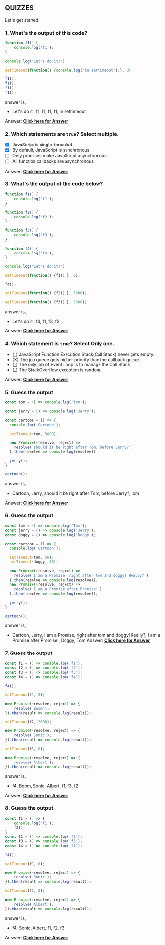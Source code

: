 
## QUIZZES
Let's get started.

### 1. What's the output of this code?

```js
function f1() {
    console.log('f1');
}

console.log("Let's do it!");

setTimeout(function() {console.log('in settimeout');}, 0);

f1();
f1();
f1();
f1();
```
answer is,
- Let's do it!, f1, f1, f1, f1, in settimeout

Answer: **[Click here for Answer](https://github.com/atapas/promise-interview-ready/blob/main/src/tasks/answers.md#1-whats-the-output-of-this-code)**

### 2. Which statements are `true`? Select multiple.
- [x] JavaScript is single-threaded
- [x] By default, JavaScript is synchronous
- [ ] Only promises make JavaScript asynchronous
- [ ] All function callbacks are asynchronous

Answer: **[Click here for Answer](https://github.com/atapas/promise-interview-ready/blob/main/src/tasks/answers.md#2-which-statements-are-true-select-multiple)**
 
### 3. What's the output of the code below?

```js
function f1() {
    console.log('f1');
}

function f2() {
    console.log('f2');
}

function f3() {
    console.log('f3');
}

function f4() {
    console.log('f4');
}

console.log("Let's do it!");

setTimeout(function() {f1();}, 0);

f4();

setTimeout(function() {f2();}, 5000);

setTimeout(function() {f3();}, 3000);
```
answer is,
- Let's do it!, f4, f1, f3, f2

Answer: **[Click here for Answer](https://github.com/atapas/promise-interview-ready/blob/main/src/tasks/answers.md#3-whats-the-output-of-the-code-below)**


### 4. Which statement is `true`? Select Only one.
- (_) JavaScript Function Execution Stack(Call Stack) never gets empty.
- (X) The job queue gets higher priority than the callback queue.
- (_) The only job of Event Loop is to manage the Call Stack
- (_) The StackOverflow exception is random.

Answer: **[Click here for Answer](https://github.com/atapas/promise-interview-ready/blob/main/src/tasks/answers.md#4-which-statement-is-true-select-only-one)**

### 5. Guess the output

```js
const tom = () => console.log('Tom');

const jerry = () => console.log('Jerry');

const cartoon = () => {
  console.log('Cartoon');

  setTimeout(tom, 5000);

  new Promise((resolve, reject) =>
    resolve('should it be right after Tom, before Jerry?')
  ).then(resolve => console.log(resolve))

  jerry();
}

cartoon();
```
answer is,
- Cartoon, Jerry, should it be right after Tom, before Jerry?, tom

Answer: **[Click here for Answer](https://github.com/atapas/promise-interview-ready/blob/main/src/tasks/answers.md#5-guess-the-output)**

### 6. Guess the output

```js
const tom = () => console.log('Tom');
const jerry = () => console.log('Jerry');
const doggy = () => console.log('Doggy');

const cartoon = () => {
  console.log('Cartoon');

  setTimeout(tom, 50);
  setTimeout(doggy, 30);

  new Promise((resolve, reject) =>
    resolve('I am a Promise, right after tom and doggy! Really?')
  ).then(resolve => console.log(resolve));
  new Promise((resolve, reject) =>
    resolve('I am a Promise after Promise!')
  ).then(resolve => console.log(resolve));

  jerry();
}

cartoon();
```
answer is,
- Cartoon, Jerry, I am a Promise, right after tom and doggy! Really?, I am a Promise after Promise!, Doggy, Tom
Answer: **[Click here for Answer](https://github.com/atapas/promise-interview-ready/blob/main/src/tasks/answers.md#6-guess-the-output)**


### 7. Guess the output

```js
const f1 = () => console.log('f1');
const f2 = () => console.log('f2');
const f3 = () => console.log('f3');
const f4 = () => console.log('f4');

f4();

setTimeout(f1, 0);

new Promise((resolve, reject) => {
    resolve('Boom');
}).then(result => console.log(result));

setTimeout(f2, 2000);

new Promise((resolve, reject) => {
    resolve('Sonic');
}).then(result => console.log(result));

setTimeout(f3, 0);

new Promise((resolve, reject) => {
    resolve('Albert');
}).then(result => console.log(result));
```
answer is,
- f4, Boom, Sonic, Albert, f1, f3, f2

Answer: **[Click here for Answer](https://github.com/atapas/promise-interview-ready/blob/main/src/tasks/answers.md#7-guess-the-output)**


### 8. Guess the output

```js
const f1 = () => {
    console.log('f1');
    f2();
}
const f2 = () => console.log('f2');
const f3 = () => console.log('f3');
const f4 = () => console.log('f4');

f4();

setTimeout(f1, 0);

new Promise((resolve, reject) => {
    resolve('Sonic');
}).then(result => console.log(result));

setTimeout(f3, 0);

new Promise((resolve, reject) => {
    resolve('Albert');
}).then(result => console.log(result));
```
answer is,
- f4, Sonic, Albert, f1, f2, f3

Answer: **[Click here for Answer](https://github.com/atapas/promise-interview-ready/blob/main/src/tasks/answers.md#8-guess-the-output)**
